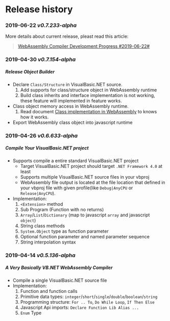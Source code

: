 # Release history

### 2019-06-22 *v0.7.233-alpha*

More details about current release, pleast read this article:

> [WebAssembly Compiler Development Progress #2019-06-22#](#progress20190622)

### 2019-04-30 *v0.7.154-alpha*

##### Release Object Builder

+ Declare ``Class/Structure`` in VisualBasic.NET source.
   1. Add supports for class/structure object in WebAssembly runtime
   2. Build class inherits and interface implementation is not working, these feature will implemented in feature works.
+ Class object memory access in WebAssembly runtime.
   1. Read document [Class implementation in WebAssembly](/#class_impl) to knows how it works.
+ Export WebAssembly class object into javascript runtime

### 2019-04-26 *v0.6.633-alpha*

##### Compile Your VisualBasic.NET project

+ Supports compile a entire standard VisualBasic.NET project
   + Target VisualBasic.NET project should target ``.NET Framework 4.0`` at least
   + Supports multiple VisualBasic.NET source files in your vbproj
   + WebAssembly file output is located at the file location that defined in your vbproj file with given profile(like ``Debug|AnyCPU`` or ``Release|AnyCPU``).
+ Implementation:
   1. ``<Extension>`` method
   2. Sub Program (Function with no returns)
   3. ``Array``/``List``/``Dictionary`` (map to javascript ``array`` and javascript ``object``)
   4. String class methods
   5. ``System.Object`` type as function parameter
   6. Optional function parameter and named parameter sequence
   7. String interpolation syntax

### 2019-04-14 *v0.5.136-alpha*

##### A Very Basically VB.NET WebAssembly Compiler

+ Compile a single VisualBasic.NET source file
+ Implementation: 
   1. Function and function calls
   2. Primitive data types: ``integer``/``short``/``single``/``double``/``boolean``/``string``
   3. Programming structure: ``For .. To``, ``Do While Loop``, ``If Then Else``
   4. Javascript Api imports: ``Declare Function Lib Alias ...``
   5. ``Enum`` Type
